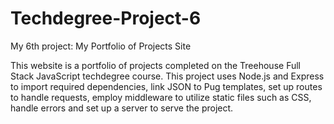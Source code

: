 # Techdegree-Project-6
My 6th project: My Portfolio of Projects Site

This website is a portfolio of projects completed on the Treehouse Full Stack JavaScript techdegree course. This project uses Node.js and Express to import required dependencies, link JSON to Pug templates, set up routes to handle requests, employ middleware to utilize static files such as CSS, handle errors and set up a server to serve the project.
